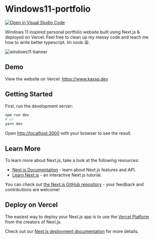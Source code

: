 # Windows11-portfolio
[![Open in Visual Studio Code](https://img.shields.io/badge/Open%20In%20Visual%20Studio%20Code-0078d7.svg?style=for-the-badge&logo=visual-studio-code&logoColor=white)](https://open.vscode.dev/KasperiP/windows11-portfolio)

Windows 11 inspired personal portfolio website built using Next.js & deployed on Vercel. Feel free to clean up my messy code and teach me how to write better typescript. Im noob 😩.

![windows11-banner](https://i.imgur.com/muQyeAG.png)

## Demo
View the website on Vercel: https://www.kassq.dev

## Getting Started

First, run the development server:

```bash
npm run dev
# or
yarn dev
```

Open [http://localhost:3000](http://localhost:3000) with your browser to see the result.


## Learn More

To learn more about Next.js, take a look at the following resources:

-   [Next.js Documentation](https://nextjs.org/docs) - learn about Next.js features and API.
-   [Learn Next.js](https://nextjs.org/learn) - an interactive Next.js tutorial.

You can check out [the Next.js GitHub repository](https://github.com/vercel/next.js/) - your feedback and contributions are welcome!

## Deploy on Vercel

The easiest way to deploy your Next.js app is to use the [Vercel Platform](https://vercel.com/new?utm_medium=default-template&filter=next.js&utm_source=create-next-app&utm_campaign=create-next-app-readme) from the creators of Next.js.

Check out our [Next.js deployment documentation](https://nextjs.org/docs/deployment) for more details.
